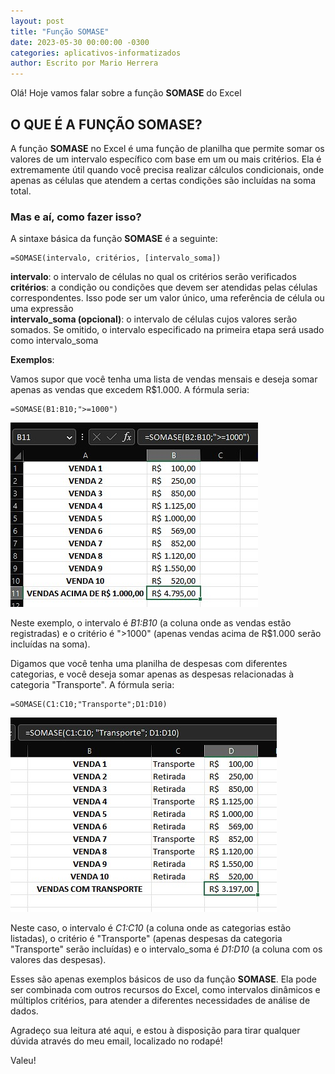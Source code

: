 ```yaml
---
layout: post
title: "Função SOMASE"
date: 2023-05-30 00:00:00 -0300
categories: aplicativos-informatizados
author: Escrito por Mario Herrera
---
```

 
Olá! Hoje vamos falar sobre a função **SOMASE** do Excel

## O QUE É A FUNÇÃO SOMASE?


A função **SOMASE** no Excel é uma função de planilha que permite somar os valores de um intervalo específico com base em um ou mais critérios. Ela é extremamente útil quando você precisa realizar cálculos condicionais, onde apenas as células que atendem a certas condições são incluídas na soma total.

### Mas e aí, como fazer isso?

A sintaxe básica da função **SOMASE** é a seguinte:

```
=SOMASE(intervalo, critérios, [intervalo_soma])
```

**intervalo**: o intervalo de células no qual os critérios serão verificados  
**critérios**: a condição ou condições que devem ser atendidas pelas células correspondentes. Isso pode ser um valor único, uma referência de célula ou uma expressão  
**intervalo_soma (opcional)**: o intervalo de células cujos valores serão somados. Se omitido, o intervalo especificado na primeira etapa será usado como intervalo_soma  

**Exemplos**:

Vamos supor que você tenha uma lista de vendas mensais e deseja somar apenas as vendas que excedem R$1.000. A fórmula seria:

```
=SOMASE(B1:B10;">=1000")
```

![](https://github.com/mariopuebla17/blog/blob/main/_images/20230530/Screenshot_1.jpg?raw=true)

Neste exemplo, o intervalo é *B1:B10* (a coluna onde as vendas estão registradas) e o critério é ">1000" (apenas vendas acima de R$1.000 serão incluídas na soma).

Digamos que você tenha uma planilha de despesas com diferentes categorias, e você deseja somar apenas as despesas relacionadas à categoria "Transporte". A fórmula seria:

```
=SOMASE(C1:C10;"Transporte";D1:D10)
```

![](https://github.com/mariopuebla17/blog/blob/main/_images/20230530/Screenshot_2.jpg?raw=true)

Neste caso, o intervalo é *C1:C10* (a coluna onde as categorias estão listadas), o critério é "Transporte" (apenas despesas da categoria "Transporte" serão incluídas) e o intervalo_soma é *D1:D10* (a coluna com os valores das despesas).

Esses são apenas exemplos básicos de uso da função **SOMASE**. Ela pode ser combinada com outros recursos do Excel, como intervalos dinâmicos e múltiplos critérios, para atender a diferentes necessidades de análise de dados.


Agradeço sua leitura até aqui, e estou à disposição para tirar qualquer dúvida através do meu email, localizado no rodapé!

Valeu!